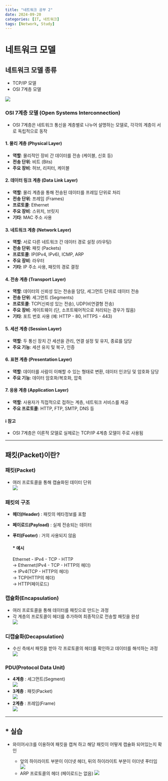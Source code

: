```yaml
---
title: "네트워크 공부 2"
date: 2024-09-20
categories: [IT, 네트워크]
tags: [Network, Study]
---
```


# 네트워크 모델

## 네트워크 모델 종류

- TCP/IP 모델
- OSI 7계층 모델

![](assets/img/네트워크%20공부/2-9.jpg)

### OSI 7계층 모델 (Open Systems Interconnection)

- OSI 7계층은 네트워크 통신을 계층별로 나누어 설명하는 모델로, 각각의 계층이 서로 독립적으로 동작

#### 1. 물리 계층 (Physical Layer)

- **역할**: 물리적인 장비 간 데이터를 전송 (케이블, 신호 등)
- **전송 단위**: 비트 (Bits)
- **주요 장비**: 허브, 리피터, 케이블

#### 2. 데이터 링크 계층 (Data Link Layer)

- **역할**: 물리 계층을 통해 전송된 데이터를 프레임 단위로 처리
- **전송 단위**: 프레임 (Frames)
- **프로토콜**: Ethernet
- **주요 장비**: 스위치, 브릿지
- **기타**: MAC 주소 사용

#### 3. 네트워크 계층 (Network Layer)

- **역할**: 서로 다른 네트워크 간 데이터 경로 설정 (라우팅)
- **전송 단위**: 패킷 (Packets)
- **프로토콜**: IP(IPv4, IPv6), ICMP, ARP
- **주요 장비**: 라우터
- **기타**: IP 주소 사용, 패킷의 경로 결정

#### 4. 전송 계층 (Transport Layer)

- **역할**: 데이터의 신뢰성 있는 전송을 담당, 세그먼트 단위로 데이터 전송
- **전송 단위**: 세그먼트 (Segments)
- **프로토콜**: TCP(신뢰성 있는 전송), UDP(비연결형 전송)
- **주요 장비**: 게이트웨이 (단, 소프트웨어적으로 처리되는 경우가 많음)
- **기타**: 포트 번호 사용 (예: HTTP - 80, HTTPS - 443)

#### 5. 세션 계층 (Session Layer)

- **역할**: 두 통신 장치 간 세션을 관리, 연결 설정 및 유지, 종료를 담당
- **주요 기능**: 세션 유지 및 복구, 인증

#### 6. 표현 계층 (Presentation Layer)

- **역할**: 데이터를 사람이 이해할 수 있는 형태로 변환, 데이터 인코딩 및 암호화 담당
- **주요 기능**: 데이터 암호화/복호화, 압축

#### 7. 응용 계층 (Application Layer)

- **역할**: 사용자가 직접적으로 접하는 계층, 네트워크 서비스를 제공
- **주요 프로토콜**: HTTP, FTP, SMTP, DNS 등

#### ℹ️ 참고

- OSI 7계층은 이론적 모델로 실제로는 TCP/IP 4계층 모델이 주로 사용됨

---

## 패킷(Packet)이란?

### 패킷(Packet)

- 여러 프로토콜을 통해 캡슐화된 데이터 단위  
  ![](assets/img/네트워크%20공부/2-1.jpg)

### 패킷의 구조

- **헤더(Header)** : 패킷의 메타정보를 포함
- **페이로드(Payload)** : 실제 전송되는 데이터
- **푸터(Footer)** : 거의 사용되지 않음

  #### \* 예시

  Ethernet - IPv4 - TCP - HTTP  
   → Ethernet(IPv4 - TCP - HTTP의 헤더)  
   → IPv4(TCP - HTTP의 헤더)  
   → TCP(HTTP의 헤더)  
   → HTTP(페이로드)

### 캡슐화(Encapsulation)

- 여러 프로토콜을 통해 데이터를 패킷으로 만드는 과정
- 각 계층의 프로토콜이 헤더를 추가하여 최종적으로 전송할 패킷을 완성  
  ![](assets/img/네트워크%20공부/2-2.jpg)

### 디캡슐화(Decapsulation)

- 수신 측에서 패킷을 받아 각 프로토콜의 헤더를 확인하고 데이터를 해석하는 과정  
  ![](assets/img/네트워크%20공부/2-3.jpg)

### PDU(Protocol Data Unit)

- **4계층** : 세그먼트(Segment)  
  ![](assets/img/네트워크%20공부/2-4.jpg)
- **3계층** : 패킷(Packet)  
  ![](assets/img/네트워크%20공부/2-5.jpg)
- **2계층** : 프레임(Frame)  
  ![](assets/img/네트워크%20공부/2-6.jpg)

---

## \* 실습

- 와이어샤크를 이용하여 패킷을 캡쳐 하고 해당 패킷이 어떻게 캡슐화 되어있는지 확인

  - 앞의 하이라이트 부분이 이더넷 헤더, 뒤의 하이라이트 부분이 이더넷 푸터임  
    ![](assets/img/네트워크%20공부/2-7.jpg)
  - ARP 프로토콜의 헤더 (페이로드는 없음)
    ![](assets/img/네트워크%20공부/2-8.jpg)
